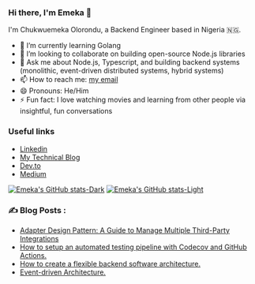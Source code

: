 ### Hi there, I'm Emeka 👋

I'm Chukwuemeka Olorondu, a Backend Engineer based in Nigeria 🇳🇬.

- 🌱 I’m currently learning Golang
- 👯 I’m looking to collaborate on building open-source Node.js libraries
- 💬 Ask me about Node.js, Typescript, and building backend systems (monolithic, event-driven distributed systems, hybrid systems)
- 📫 How to reach me: [my email](oloronduchukwuemeka@gmail.com)
- 😄 Pronouns: He/Him
- ⚡ Fun fact: I love watching movies and learning from other people via insightful, fun conversations

### Useful links
- [Linkedin](https://linkedin.com/in/chukwuemeka-olorondu 'Linkedin profile link')
- [My Technical Blog](https://oloronduemeka.com 'My technical blog link')
- [Dev.to](https://dev.to/oloronduemeka 'My dev.to profile link')
- [Medium](https://medium.com/@olorondu_emeka 'My medium profile link')

 [![Emeka's GitHub stats-Dark](https://github-readme-stats.vercel.app/api?username=olorondu-emeka&show_icons=true&theme=dark#gh-dark-mode-only)](https://github.com/olorondu-emeka/github-readme-stats#gh-dark-mode-only)
[![Emeka's GitHub stats-Light](https://github-readme-stats.vercel.app/api?username=olorondu-emeka&show_icons=true&theme=default#gh-light-mode-only)](https://github.com/olorondu-emeka/github-readme-stats#gh-light-mode-only)

### :writing_hand: Blog Posts :
<!-- BLOG-POST-LIST:START -->
- [Adapter Design Pattern: A Guide to Manage Multiple Third-Party Integrations](https://oloronduemeka.com/adapter-design-pattern-a-guide-to-manage-multiple-third-party-integrations)
- [How to setup an automated testing pipeline with Codecov and GitHub Actions.](https://oloronduemeka.com/how-to-setup-an-automated-testing-pipeline-with-codecov-and-github-actions)
- [How to create a flexible backend software architecture.](https://oloronduemeka.com/how-to-create-a-flexible-backend-software-architecture)
- [Event-driven Architecture.](https://oloronduemeka.com/event-driven-architecture)
<!-- BLOG-POST-LIST:END -->




